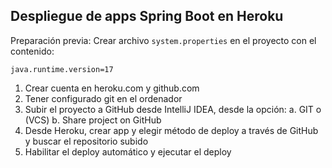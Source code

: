 ## Despliegue de apps Spring Boot en Heroku

Preparación previa:
Crear archivo `system.properties` en el proyecto con el contenido:

```
java.runtime.version=17
```

1. Crear cuenta en heroku.com y github.com
2. Tener configurado git en el ordenador
3. Subir el proyecto a GitHub desde IntelliJ IDEA, desde la opción:
   a. GIT o (VCS)
   b. Share project on GitHub
4. Desde Heroku, crear app y elegir método de deploy a través de GitHub y buscar el repositorio subido
5. Habilitar el deploy automático y ejecutar el deploy
